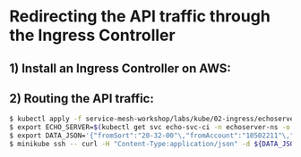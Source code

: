 # Redirecting the API traffic through the Ingress Controller

## 1) Install an Ingress Controller on AWS:

## 2) Routing the API traffic:

```bash
$ kubectl apply -f service-mesh-workshop/labs/kube/02-ingress/echoserver-app.yaml
$ export ECHO_SERVER=$(kubectl get svc echo-svc-ci -n echoserver-ns -o jsonpath='{.spec.clusterIP}'):$(kubectl get svc echo-svc-ci -n echoserver-ns -o jsonpath='{.spec.ports[0].port}')
$ export DATA_JSON='{"fromSort":"20-32-00"\,"fromAccount":"10502211"\,"toSort":"20-32-66"\,"toAccount":"10502211"\,"amount":4.89}'
$ minikube ssh -- curl -H "Content-Type:application/json" -d ${DATA_JSON} http://${ECHO_SERVER}/test?key=val -v
```
